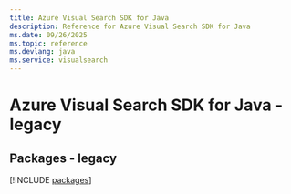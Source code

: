 ```yaml
---
title: Azure Visual Search SDK for Java
description: Reference for Azure Visual Search SDK for Java
ms.date: 09/26/2025
ms.topic: reference
ms.devlang: java
ms.service: visualsearch
---
```

# Azure Visual Search SDK for Java - legacy
## Packages - legacy
[!INCLUDE [packages](visual-search-index.md)]